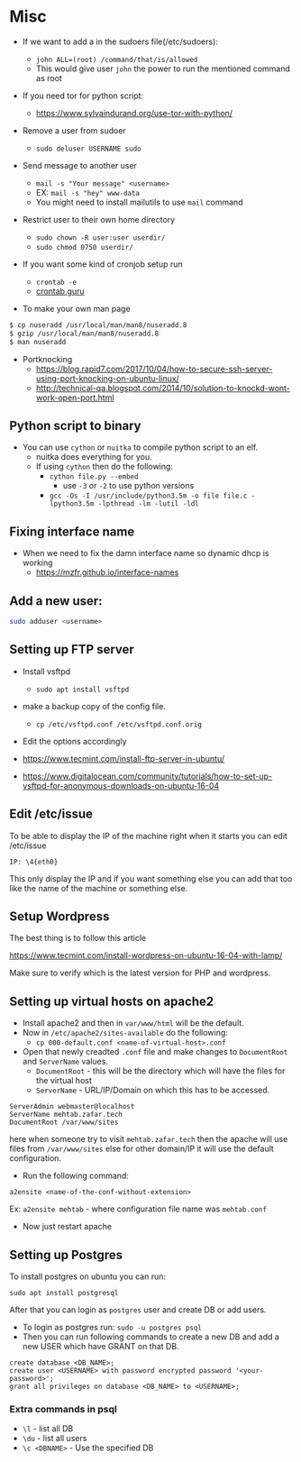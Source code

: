 # Misc

* If we want to add a in the sudoers file(/etc/sudoers):
    - `john ALL=(root) /command/that/is/allowed`
    - This would give user `john` the power to run the mentioned command as root
* If you need tor for python script:
    - https://www.sylvaindurand.org/use-tor-with-python/
* Remove a user from sudoer
    - `sudo deluser USERNAME sudo`
* Send message to another user
    - `mail -s "Your message" <username>`
    - EX: `mail -s "hey" www-data`
    - You might need to install mailutils to use `mail` command
* Restrict user to their own home directory
    - `sudo chown -R user:user userdir/`
    - `sudo chmod 0750 userdir/`
* If you want some kind of cronjob setup run
    - `crontab -e`
    - [crontab.guru](https://crontab.guru/)

* To make your own man page

```bash
$ cp nuseradd /usr/local/man/man8/nuseradd.8
$ gzip /usr/local/man/man8/nuseradd.8
$ man nuseradd
```

* Portknocking
    - https://blog.rapid7.com/2017/10/04/how-to-secure-ssh-server-using-port-knocking-on-ubuntu-linux/
    - http://technical-qa.blogspot.com/2014/10/solution-to-knockd-wont-work-open-port.html

## Python script to binary

* You can use `cython` or `nuitka` to compile python script to an elf.
    - nuitka does everything for you.
    - If using `cython` then do the following:
        * `cython file.py --embed`
            - use `-3` or `-2` to use python versions
        * `gcc -Os -I /usr/include/python3.5m -o file file.c -lpython3.5m -lpthread -lm -lutil -ldl`

## Fixing interface name

* When we need to fix the damn interface name so dynamic dhcp is working
    - https://mzfr.github.io/interface-names

## Add a new user:

```bash
sudo adduser <username>
```

## Setting up FTP server

* Install vsftpd
    - `sudo apt install vsftpd`
* make a backup copy of the config file.
    - `cp /etc/vsftpd.conf /etc/vsftpd.conf.orig`
* Edit the options accordingly

* https://www.tecmint.com/install-ftp-server-in-ubuntu/
* https://www.digitalocean.com/community/tutorials/how-to-set-up-vsftpd-for-anonymous-downloads-on-ubuntu-16-04

## Edit /etc/issue

To be able to display the IP of the machine right when it starts you can edit /etc/issue

```
IP: \4{eth0}
```


This only display the IP and if you want something else you can add that too like the name of the machine or something else.


## Setup Wordpress

The best thing is to follow this article

https://www.tecmint.com/install-wordpress-on-ubuntu-16-04-with-lamp/

Make sure to verify which is the latest version for PHP and wordpress.

## Setting up virtual hosts on apache2

* Install apache2 and then in `var/www/html` will be the default.
* Now in `/etc/apache2/sites-available` do the following:
    - `cp 000-default.conf <name-of-virtual-host>.conf`
* Open that newly creadted `.conf` file and make changes to `DocumentRoot` and `ServerName` values.
    - `DocumentRoot` -  this will be the directory which will have the files for the virtual host
    - `ServerName` - URL/IP/Domain on which this has to be accessed.

```
ServerAdmin webmaster@localhost
ServerName mehtab.zafar.tech
DocumentRoot /var/www/sites     
```

here when someone try to visit `mehtab.zafar.tech` then the apache will use files from `/var/www/sites` else for other domain/IP it will use the default configuration.

* Run the following command:

```
a2ensite <name-of-the-conf-without-extension>
```
Ex: `a2ensite mehtab` - where configuration file name was `mehtab.conf`

* Now just restart apache

## Setting up Postgres

To install postgres on ubuntu you can run:
```
sudo apt install postgresql
```

After that you can login as `postgres` user and create DB or add users.

- To login as postgres run: `sudo -u postgres psql`
- Then you can run following commands to create a new DB and add a new USER which have GRANT on that DB.

```
create database <DB_NAME>;
create user <USERNAME> with password encrypted password '<your-password>';
grant all privileges on database <DB_NAME> to <USERNAME>;
```
 ### Extra commands in psql

 * `\l` - list all DB
 * `\du` - list all users
 * `\c <DBNAME>` - Use the specified DB
